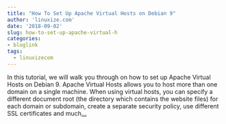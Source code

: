 ```yaml
---
title: "How To Set Up Apache Virtual Hosts on Debian 9"
author: 'linuxize.com'
date: '2018-09-02'
slug: how-to-set-up-apache-virtual-h
categories:
- bloglink
tags:
  - linuxizecom
---
```


In this tutorial, we will walk you through on how to set up Apache Virtual Hosts on Debian 9. Apache Virtual Hosts allows you to host more than one domain on a single machine. When using virtual hosts, you can specify a different document root (the directory which contains the website files) for each domain or subdomain, create a separate security policy, use different SSL certificates and much[... <i class="fas fa-external-link-alt"></i>](https://linuxize.com/post/how-to-set-up-apache-virtual-hosts-on-debian-9/)

